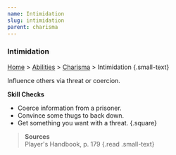 ```yaml
---
name: Intimidation
slug: intimidation
parent: charisma
---
```

### Intimidation
[Home](dm-operations-center) > [Abilities](abilities) > [Charisma](charisma) > Intimidation {.small-text}

Influence others via threat or coercion.

**Skill Checks**<br/>
- Coerce information from a prisoner.
- Convince some thugs to back down.
- Get something you want with a threat.
{.square}

> **Sources** <br/>
> Player's Handbook, p. 179
{.read .small-text}

